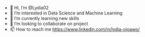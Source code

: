 - 👋 Hi, I’m @Lydia02
- 👀 I’m interested in Data Science and Machine Learning
- 🌱 I’m currently learning new skills
- 💞️ I’m looking to collaborate on project
- 📫 How to reach me https://www.linkedin.com/in/lydia-ojoawo/

<!---
Lydia02/Lydia02 is a ✨ special ✨ repository because its `README.md` (this file) appears on your GitHub profile.
You can click the Preview link to take a look at your changes.
--->
